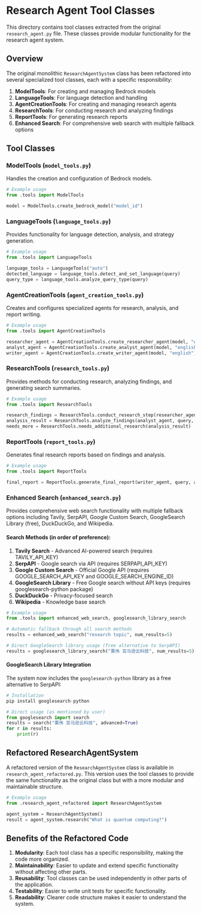 # Research Agent Tool Classes

This directory contains tool classes extracted from the original `research_agent.py` file. These classes provide modular functionality for the research agent system.

## Overview

The original monolithic `ResearchAgentSystem` class has been refactored into several specialized tool classes, each with a specific responsibility:

1. **ModelTools**: For creating and managing Bedrock models
2. **LanguageTools**: For language detection and handling
3. **AgentCreationTools**: For creating and managing research agents
4. **ResearchTools**: For conducting research and analyzing findings
5. **ReportTools**: For generating research reports
6. **Enhanced Search**: For comprehensive web search with multiple fallback options

## Tool Classes

### ModelTools (`model_tools.py`)

Handles the creation and configuration of Bedrock models.

```python
# Example usage
from .tools import ModelTools

model = ModelTools.create_bedrock_model("model_id")
```

### LanguageTools (`language_tools.py`)

Provides functionality for language detection, analysis, and strategy generation.

```python
# Example usage
from .tools import LanguageTools

language_tools = LanguageTools("auto")
detected_language = language_tools.detect_and_set_language(query)
query_type = language_tools.analyze_query_type(query)
```

### AgentCreationTools (`agent_creation_tools.py`)

Creates and configures specialized agents for research, analysis, and report writing.

```python
# Example usage
from .tools import AgentCreationTools

researcher_agent = AgentCreationTools.create_researcher_agent(model, "english")
analyst_agent = AgentCreationTools.create_analyst_agent(model, "english")
writer_agent = AgentCreationTools.create_writer_agent(model, "english")
```

### ResearchTools (`research_tools.py`)

Provides methods for conducting research, analyzing findings, and generating search summaries.

```python
# Example usage
from .tools import ResearchTools

research_findings = ResearchTools.conduct_research_step(researcher_agent, query)
analysis_result = ResearchTools.analyze_findings(analyst_agent, query, research_findings)
needs_more = ResearchTools.needs_additional_research(analysis_result)
```

### ReportTools (`report_tools.py`)

Generates final research reports based on findings and analysis.

```python
# Example usage
from .tools import ReportTools

final_report = ReportTools.generate_final_report(writer_agent, query, analysis, findings)
```

### Enhanced Search (`enhanced_search.py`)

Provides comprehensive web search functionality with multiple fallback options including Tavily, SerpAPI, Google Custom Search, GoogleSearch Library (free), DuckDuckGo, and Wikipedia.

#### Search Methods (in order of preference):
1. **Tavily Search** - Advanced AI-powered search (requires TAVILY_API_KEY)
2. **SerpAPI** - Google search via API (requires SERPAPI_API_KEY)
3. **Google Custom Search** - Official Google API (requires GOOGLE_SEARCH_API_KEY and GOOGLE_SEARCH_ENGINE_ID)
4. **GoogleSearch Library** - Free Google search without API keys (requires googlesearch-python package)
5. **DuckDuckGo** - Privacy-focused search
6. **Wikipedia** - Knowledge base search

```python
# Example usage
from .tools import enhanced_web_search, googlesearch_library_search

# Automatic fallback through all search methods
results = enhanced_web_search("research topic", num_results=5)

# Direct GoogleSearch library usage (free alternative to SerpAPI)
results = googlesearch_library_search("粟伟 亚马逊云科技", num_results=5)
```

#### GoogleSearch Library Integration

The system now includes the `googlesearch-python` library as a free alternative to SerpAPI:

```python
# Installation
pip install googlesearch-python

# Direct usage (as mentioned by user)
from googlesearch import search
results = search("粟伟 亚马逊云科技", advanced=True)
for r in results:
    print(r)
```

## Refactored ResearchAgentSystem

A refactored version of the `ResearchAgentSystem` class is available in `research_agent_refactored.py`. This version uses the tool classes to provide the same functionality as the original class but with a more modular and maintainable structure.

```python
# Example usage
from .research_agent_refactored import ResearchAgentSystem

agent_system = ResearchAgentSystem()
result = agent_system.research("What is quantum computing?")
```

## Benefits of the Refactored Code

1. **Modularity**: Each tool class has a specific responsibility, making the code more organized.
2. **Maintainability**: Easier to update and extend specific functionality without affecting other parts.
3. **Reusability**: Tool classes can be used independently in other parts of the application.
4. **Testability**: Easier to write unit tests for specific functionality.
5. **Readability**: Clearer code structure makes it easier to understand the system.
